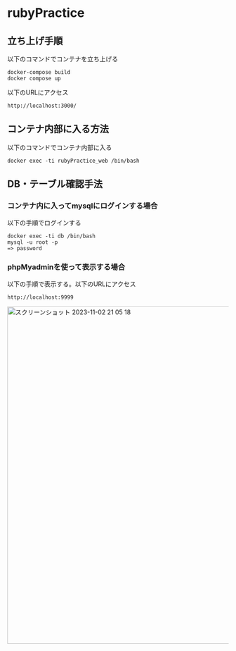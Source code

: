 # rubyPractice

## 立ち上げ手順

以下のコマンドでコンテナを立ち上げる

```
docker-compose build
docker compose up
```

以下のURLにアクセス

```
http://localhost:3000/
```

## コンテナ内部に入る方法
以下のコマンドでコンテナ内部に入る

```
docker exec -ti rubyPractice_web /bin/bash
```

## DB・テーブル確認手法

### コンテナ内に入ってmysqlにログインする場合

以下の手順でログインする

```
docker exec -ti db /bin/bash
mysql -u root -p 
=> password
```

### phpMyadminを使って表示する場合

以下の手順で表示する。以下のURLにアクセス

```
http://localhost:9999
```

<img width="766" alt="スクリーンショット 2023-11-02 21 05 18" src="https://github.com/maho-na510/rubyPractice/assets/34295276/500ac6a1-952f-4881-8d36-6beb2296d14c">
